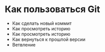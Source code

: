 # Как пользоваться Git
- Как сделать новый коммит
- Как просмотреть историю
- Как просмотреть историю
- Как вернуться к прошлой версии
- Ветвление
